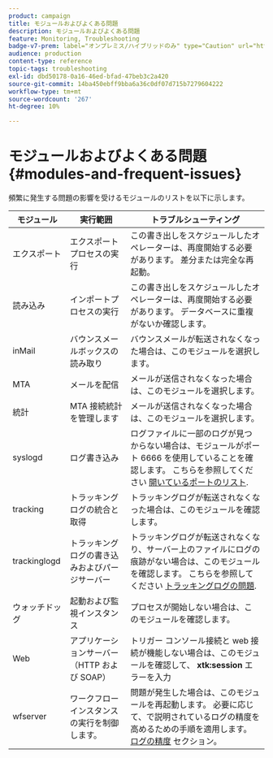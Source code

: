```yaml
---
product: campaign
title: モジュールおよびよくある問題
description: モジュールおよびよくある問題
feature: Monitoring, Troubleshooting
badge-v7-prem: label="オンプレミス/ハイブリッドのみ" type="Caution" url="https://experienceleague.adobe.com/docs/campaign-classic/using/installing-campaign-classic/architecture-and-hosting-models/hosting-models-lp/hosting-models.html?lang=ja" tooltip="オンプレミスデプロイメントとハイブリッドデプロイメントにのみ適用されます"
audience: production
content-type: reference
topic-tags: troubleshooting
exl-id: dbd50178-0a16-46ed-bfad-47beb3c2a420
source-git-commit: 14ba450ebff9bba6a36c0df07d715b7279604222
workflow-type: tm+mt
source-wordcount: '267'
ht-degree: 10%

---
```


# モジュールおよびよくある問題{#modules-and-frequent-issues}



頻繁に発生する問題の影響を受けるモジュールのリストを以下に示します。

<table> 
 <thead> 
  <tr> 
   <th> モジュール </th> 
   <th> 実行範囲 </th> 
   <th> トラブルシューティング </th> 
  </tr> 
 </thead> 
 <tbody> 
  <tr> 
   <td> エクスポート </td> 
   <td> エクスポートプロセスの実行<br /> </td> 
   <td> この書き出しをスケジュールしたオペレーターは、再度開始する必要があります。 差分または完全な再起動。<br /> </td> 
  </tr> 
  <tr> 
   <td> 読み込み </td> 
   <td> インポートプロセスの実行<br /> </td> 
   <td> この書き出しをスケジュールしたオペレーターは、再度開始する必要があります。 データベースに重複がないか確認します。<br /> </td> 
  </tr> 
  <tr> 
   <td> inMail </td> 
   <td> バウンスメールボックスの読み取り<br /> </td> 
   <td> バウンスメールが転送されなくなった場合は、このモジュールを選択します。<br /> </td> 
  </tr> 
  <tr> 
   <td> MTA </td> 
   <td> メールを配信<br /> </td> 
   <td> メールが送信されなくなった場合は、このモジュールを選択します。<br /> </td> 
  </tr> 
  <tr> 
   <td> 統計 </td> 
   <td> MTA 接続統計を管理します<br /> </td> 
   <td> メールが送信されなくなった場合は、このモジュールを選択します。<br /> </td> 
  </tr> 
  <tr> 
   <td> syslogd </td> 
   <td> ログ書き込み<br /> </td> 
   <td> ログファイルに一部のログが見つからない場合は、モジュールがポート 6666 を使用していることを確認します。 こちらを参照してください <a href="../../production/using/general-architecture.md#list-of-open-ports" target="_blank">開いているポートのリスト</a>.<br /> </td> 
  </tr> 
  <tr> 
   <td> tracking </td> 
   <td> トラッキングログの統合と取得<br /> </td> 
   <td> トラッキングログが転送されなくなった場合は、このモジュールを確認します。<br /> </td> 
  </tr> 
  <tr> 
   <td> trackinglogd </td> 
   <td> トラッキングログの書き込みおよびパージサーバー<br /> </td> 
   <td> トラッキングログが転送されなくなり、サーバー上のファイルにログの痕跡がない場合は、このモジュールを確認します。 こちらを参照してください <a href="../../production/using/tracking-logs-issues.md" target="_blank">トラッキングログの問題</a>.<br /> </td> 
  </tr> 
  <tr> 
   <td> ウォッチドッグ </td> 
   <td> 起動および監視インスタンス<br /> </td> 
   <td> プロセスが開始しない場合は、このモジュールを確認します。<br /> </td> 
  </tr> 
  <tr> 
   <td> Web </td> 
   <td> アプリケーションサーバー（HTTP および SOAP）<br /> </td> 
   <td> トリガー コンソール接続と web 接続が機能しない場合は、このモジュールを確認して、 <strong>xtk:session</strong> エラーを入力<br /> </td> 
  </tr> 
  <tr> 
   <td> wfserver </td> 
   <td> ワークフローインスタンスの実行を制御します。<br /> </td> 
   <td> 問題が発生した場合は、このモジュールを再起動します。 必要に応じて、で説明されているログの精度を高めるための手順を適用します。 <a href="../../production/using/log-precision.md" target="_blank">ログの精度</a> セクション。<br /> </td> 
  </tr> 
 </tbody> 
</table>

